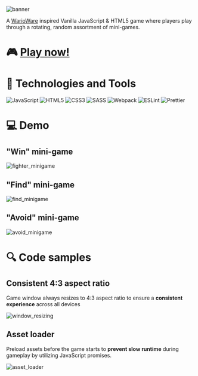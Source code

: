 ![banner](https://user-images.githubusercontent.com/6326660/103427384-9354d800-4b75-11eb-9a34-766cf8cb2146.png)

A [WarioWare](https://youtu.be/DDeKBbFK9OM?t=6) inspired Vanilla JavaScript & HTML5 game where players play through a rotating, random assortment of mini-games.
# &#127918; [Play now!](https://jazhen.github.io/snack-pack/)

# &#128295; Technologies and Tools

![JavaScript](https://img.shields.io/badge/-JavaScript-informational?style=flat&logo=JavaScript&logoColor=black&color=F7DF1E)
![HTML5](https://img.shields.io/badge/-HTML5-informational?style=flat&logo=HTML5&logoColor=white&color=E34F26)
![CSS3](https://img.shields.io/badge/-CSS3-informational?style=flat&logo=CSS3&logoColor=white&color=1572B6)
![SASS](https://img.shields.io/badge/-SASS-informational?style=flat&logo=SASS&logoColor=white&color=CC6699)
![Webpack](https://img.shields.io/badge/-Webpack-informational?style=flat&logo=Webpack&logoColor=black&color=8DD6F9)
![ESLint](https://img.shields.io/badge/-ESLint-informational?style=flat&logo=ESLint&logoColor=white&color=4B32C3)
![Prettier](https://img.shields.io/badge/-Prettier-informational?style=flat&logo=Prettier&logoColor=black&color=F7B93E)

# &#128187; Demo

## "Win" mini-game
![fighter_minigame](https://user-images.githubusercontent.com/6326660/103401194-c8711400-4afc-11eb-89c5-d5c424f788e5.gif)

## "Find" mini-game
![find_minigame](https://user-images.githubusercontent.com/6326660/103401209-d32ba900-4afc-11eb-89c9-52cadb1b6425.gif)

## "Avoid" mini-game
![avoid_minigame](https://user-images.githubusercontent.com/6326660/103401223-df176b00-4afc-11eb-9cba-82b5c783efe2.gif)

# &#128269; Code samples

## Consistent 4:3 aspect ratio

Game window always resizes to 4:3 aspect ratio to ensure a **consistent experience** across all devices

![window_resizing](https://user-images.githubusercontent.com/6326660/103401307-21d94300-4afd-11eb-99e2-ddcb82498475.png)

## Asset loader

Preload assets before the game starts to **prevent slow runtime** during gameplay
by utilizing JavaScript promises.

![asset_loader](https://user-images.githubusercontent.com/6326660/103401306-2140ac80-4afd-11eb-9b7f-27558a7b8842.png)
